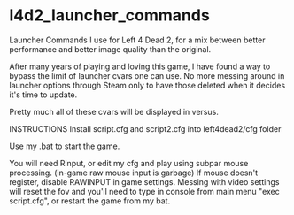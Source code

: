 # l4d2_launcher_commands
Launcher Commands I use for Left 4 Dead 2, for a mix between better performance and better image quality than the original.

After many years of playing and loving this game, I have found a way to bypass the limit of launcher cvars one can use.
No more messing around in launcher options through Steam only to have those deleted when it decides it's time to update.

  Pretty much all of these cvars will be displayed in versus.

INSTRUCTIONS
Install script.cfg and script2.cfg into left4dead2/cfg folder

Use my .bat to start the game.

  You will need Rinput, or edit my cfg and play using subpar mouse processing. (in-game raw mouse input is garbage)
If mouse doesn't register,  disable RAWINPUT in game settings.
Messing with video settings will reset the fov and you'll need to type in console from main menu "exec script.cfg", or restart the game from my bat.
